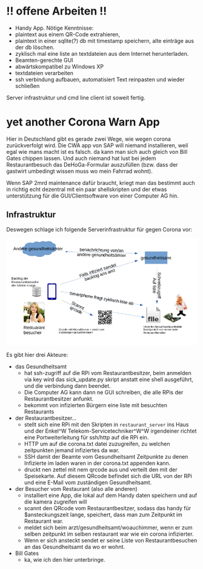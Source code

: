 # !! offene Arbeiten !! #

* Handy App. Nötige Kenntnisse: 
 * plaintext aus einem QR-Code extrahieren,
 * plaintext in einer sqlite(?) db mit timestamp speichern, alte einträge aus
   der db löschen.
 * zyklisch mal eine liste an textdateien aus dem Internet herunterladen.
* Beamten-gerechte GUI
 * abwärtskompatibel zu Windows XP
 * textdateien verarbeiten
 * ssh verbindung aufbauen, automatisiert Text reinpasten und wieder schließen

Server infrastruktur und cmd line client ist soweit fertig.

# yet another Corona Warn App #

Hier in Deutschland gibt es gerade zwei Wege, wie wegen corona zurückverfolgt
wird. Die CWA app von SAP will niemand installieren, weil egal wie mans macht
ist es falsch. da kann man sich auch gleich von Bill Gates chippen lassen. Und
auch niemand hat lust bei jedem Restaurantbesuch das DeHoGa-Formular auszufüllen
(bzw. dass der gastwirt umbedingt wissen muss wo mein Fahrrad wohnt).

Wenn SAP 2mrd maintenance dafür braucht, kriegt man das bestimmt auch in richtig
echt dezentral mit ein paar shellskripten und der etwas unterstützung für die
GUI/Clientsoftware von einer Computer AG hin.

## Infrastruktur ##

Deswegen schlage ich folgende Serverinfrastruktur für gegen Corona vor:

![proposed infrastructure](proposal.png)

Es gibt hier drei Akteure:

* das Gesundheitsamt
    * hat ssh-zugriff auf die RPi vom Restaurantbesitzer, beim anmelden via key
      wird das sick_update.py skript anstatt eine shell ausgeführt, und die
      verbindung dann beendet.
    * Die Computer AG kann dann ne GUI schreiben, die alle RPis der
      Restaurantbesitzer anfunkt.
    * bekommt von infizierten Bürgern eine liste mit besuchten Restaurants
* der Restaurantbesitzer...
    * stellt sich eine RPi mit den Skripten in `restaurant_server` ins Haus und der
      Enkel^W Telekom-Servicetechniker^W^W irgendeiner richtet eine
      Portweiterleitung für ssh/http auf die RPi ein. 
    * HTTP um auf die corona.txt datei zuzugreifen, zu welchen zeitpunkten jemand
      infiziertes da war.
    * SSH damit der Beamte vom Gesundheitsamt Zeitpunkte zu denen Infizierte im
      laden waren in der corona.txt appenden kann.
    * druckt nen zettel mit nem qrcode aus und verteilt den mit der Speisekarte.
      Auf diesem QRcode befindet sich die URL von der RPi und eine E-Mail vom
      zuständigen Gesundheitsamt.
* der Besucher vom Restaurant (also alle anderen)
    * installiert eine App, die lokal auf dem Handy daten speichern und auf die
      kamera zugreifen will
    * scannt den QRcode vom Restaurantbesitzer, sodass das handy für
      $ansteckungszeit lange, speichert, dass man zum Zeitpunkt im Restaurant war.
    * meldet sich beim arzt/gesundheitsamt/woauchimmer, wenn er zum selben
      zeitpunkt im selben restaurant war wie ein corona infizierter.
    * Wenn er sich ansteckt sendet er seine Liste von Restaurantbesuchen an das
      Gesundheitsamt da wo er wohnt.
* Bill Gates
    * ka, wie ich den hier unterbringe.
